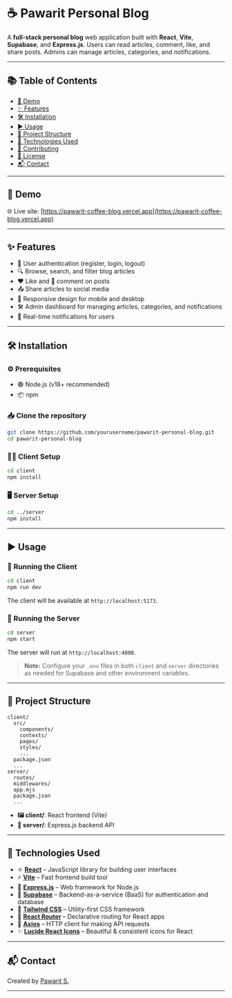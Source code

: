# ☕ Pawarit Personal Blog

A **full-stack personal blog** web application built with **React**, **Vite**, **Supabase**, and **Express.js**. Users can read articles, comment, like, and share posts. Admins can manage articles, categories, and notifications.

---

## 📚 Table of Contents

- [🚀 Demo](#demo)  
- [✨ Features](#features)  
- [🛠️ Installation](#installation)  
- [▶️ Usage](#usage)  
- [📁 Project Structure](#project-structure)  
- [🧰 Technologies Used](#technologies-used)  
- [🤝 Contributing](#contributing)  
- [📄 License](#license)  
- [📬 Contact](#contact)

---

## 🚀 Demo

🌐 Live site: [https://pawarit-coffee-blog.vercel.app](https://pawarit-coffee-blog.vercel.app)

---

## ✨ Features

- 🔐 User authentication (register, login, logout)  
- 🔍 Browse, search, and filter blog articles  
- ❤️ Like and 💬 comment on posts  
- 📤 Share articles to social media  
- 📱 Responsive design for mobile and desktop  
- 🛠️ Admin dashboard for managing articles, categories, and notifications  
- 🔔 Real-time notifications for users  

---

## 🛠️ Installation

### ⚙️ Prerequisites

- 🟢 Node.js (v18+ recommended)  
- 📦 npm

### 📥 Clone the repository

```sh
git clone https://github.com/yourusername/pawarit-personal-blog.git
cd pawarit-personal-blog
```

### 🧑‍💻 Client Setup

```sh
cd client
npm install
```

### 🖥️ Server Setup

```sh
cd ../server
npm install
```

---

## ▶️ Usage

### 🧪 Running the Client

```sh
cd client
npm run dev
```

The client will be available at `http://localhost:5173`.

### 🔧 Running the Server

```sh
cd server
npm start
```

The server will run at `http://localhost:4000`.

> **Note:** Configure your `.env` files in both `client` and `server` directories as needed for Supabase and other environment variables.

---

## 📁 Project Structure

```
client/
  src/
    components/
    contexts/
    pages/
    styles/
    ...
  package.json
  ...
server/
  routes/
  middlewares/
  app.mjs
  package.json
  ...
```

- **🖼️ client/**: React frontend (Vite)
- **🔌 server/**: Express.js backend API

---

## 🧰 Technologies Used

- ⚛️ **[React](https://react.dev/)** – JavaScript library for building user interfaces  
- ⚡ **[Vite](https://vitejs.dev/)** – Fast frontend build tool  
- 🧱 **[Express.js](https://expressjs.com/)** – Web framework for Node.js  
- 🐘 **[Supabase](https://supabase.com/)** – Backend-as-a-service (BaaS) for authentication and database  
- 🎨 **[Tailwind CSS](https://tailwindcss.com/)** – Utility-first CSS framework  
- 🧭 **[React Router](https://reactrouter.com/)** – Declarative routing for React apps  
- 🔗 **[Axios](https://axios-http.com/)** – HTTP client for making API requests  
- ✨ **[Lucide React Icons](https://lucide.dev/)** – Beautiful & consistent icons for React

---

## 📬 Contact

Created by [Pawarit S.](p.sripayom@gmail.com)

---
